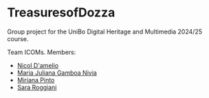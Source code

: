 # TreasuresofDozza
Group project for the UniBo Digital Heritage and Multimedia 2024/25 course.

Team ICOMs.
Members:
- [Nicol D'amelio](https://github.com/nicoldamelio)
- [Maria Juliana Gamboa Nivia](https://github.com/MariaJGamboa)
- [Miriana Pinto](https://github.com/mir-pin)
- [Sara Roggiani](https://github.com/sararoggi)
